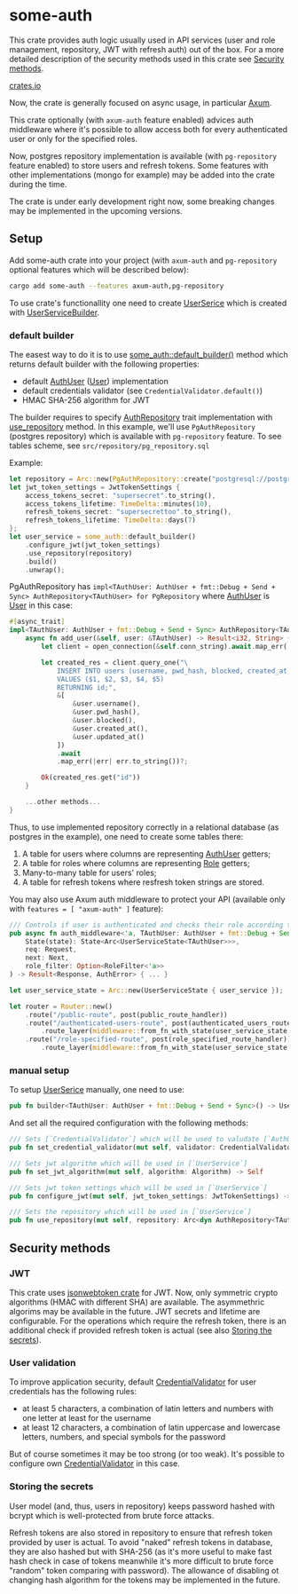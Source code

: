 # some-auth
This crate provides auth logic usually used in API services (user and role management, repository, JWT with refresh auth) out of the box.
For a more detailed description of the security methods used in this crate see [Security methods](#Security-methods).

[crates.io](https://crates.io/crates/some-auth)

Now, the crate is generally focused on async usage, in particular [Axum](https://github.com/tokio-rs/axum).

This crate optionally (with `axum-auth` feature enabled) advices auth middleware where it's possible to allow access both for every authenticated user or only for the specified roles.

Now, postgres repository implementation is available (with `pg-repository` feature enabled) to store users and refresh tokens.
Some features with other implementations (mongo for example) may be added into the crate during the time.

The crate is under early development right now, some breaking changes may be implemented in the upcoming versions.

## Setup
Add some-auth crate into your project (with `axum-auth` and `pg-repository` optional features which will be described below):
```bash
cargo add some-auth --features axum-auth,pg-repository
```

To use crate's functionallity one need to create [UserSerice](https://docs.rs/some-auth/latest/some_auth/struct.UserService.html) which is created with [UserServiceBuilder](https://docs.rs/some-auth/latest/some_auth/struct.UserServiceBuilder.html).
### default builder
The easest way to do it is to use [some_auth::default_builder()](https://docs.rs/some-auth/latest/some_auth/fn.default_builder.html) method which returns default builder with the following properties:
- default [AuthUser](https://docs.rs/some-auth/latest/some_auth/trait.AuthUser.html) ([User](https://docs.rs/some-auth/latest/some_auth/struct.User.html)) implementation
- default credentials validator (see `CredentialValidator.default()`)
- HMAC SHA-256 algorithm for JWT

The builder requires to specify [AuthRepository](https://docs.rs/some-auth/latest/some_auth/trait.AuthRepository.html) trait implementation with [use_repository](https://docs.rs/some-auth/latest/some_auth/struct.UserServiceBuilder.html#method.use_repository) method.
In this example, we'll use `PgAuthRepository` (postgres repository) which is available with `pg-repository` feature. To see tables scheme, see `src/repository/pg_repository.sql`

Example:
```rust
let repository = Arc::new(PgAuthRepository::create("postgresql://postgres:postgres@localhost:5432/postgres".to_string()).await.unwrap());
let jwt_token_settings = JwtTokenSettings {
    access_tokens_secret: "supersecret".to_string(),
    access_tokens_lifetime: TimeDelta::minutes(10),
    refresh_tokens_secret: "supersecrettoo".to_string(),
    refresh_tokens_lifetime: TimeDelta::days(7)
};
let user_service = some_auth::default_builder()
    .configure_jwt(jwt_token_settings)
    .use_repository(repository)
    .build()
    .unwrap();
```

PgAuthRepository has `impl<TAuthUser: AuthUser + fmt::Debug + Send + Sync> AuthRepository<TAuthUser> for PgRepository` where [AuthUser](https://docs.rs/some-auth/latest/some_auth/trait.AuthUser.html) is [User](https://docs.rs/some-auth/latest/some_auth/struct.User.html) in this case:
```rust
#[async_trait]
impl<TAuthUser: AuthUser + fmt::Debug + Send + Sync> AuthRepository<TAuthUser> for PgRepository {
    async fn add_user(&self, user: &TAuthUser) -> Result<i32, String> {
        let client = open_connection(&self.conn_string).await.map_err(|err| err.to_string())?;

        let created_res = client.query_one("\
            INSERT INTO users (username, pwd_hash, blocked, created_at, updated_at)
            VALUES ($1, $2, $3, $4, $5)
            RETURNING id;",
            &[
                &user.username(),
                &user.pwd_hash(),
                &user.blocked(),
                &user.created_at(),
                &user.updated_at()
            ])
            .await
            .map_err(|err| err.to_string())?;

        Ok(created_res.get("id"))
    }

    ...other methods...
}
```

Thus, to use implemented repository correctly in a relational database (as postgres in the example), one need to create some tables there:
1. A table for users where columns are representing [AuthUser](https://docs.rs/some-auth/latest/some_auth/trait.AuthUser.html) getters;
2. A table for roles where columns are representing [Role](https://docs.rs/some-auth/latest/some_auth/struct.Role.html) getters;
3. Many-to-many table for users' roles;
4. A table for refresh tokens where resfresh token strings are stored.

You may also use Axum auth middleware to protect your API (available only with `features = [ "axum-auth" ]` feature):
```rust
/// Controls if user is authenticated and checks their role according to [`RoleFilter`]
pub async fn auth_middleware<'a, TAuthUser: AuthUser + fmt::Debug + Send + Sync>(
    State(state): State<Arc<UserServiceState<TAuthUser>>>,
    req: Request,
    next: Next,
    role_filter: Option<RoleFilter<'a>>
) -> Result<Response, AuthError> { ... }
```

```rust
let user_service_state = Arc::new(UserServiceState { user_service });

let router = Router::new()
    .route("/public-route", post(public_route_handler))
    .route("/authenticated-users-route", post(authenticated_users_route_handler))
        .route_layer(middleware::from_fn_with_state(user_service_state, |state, req, next| some_auth::auth_middleware(state, req, next, None))) // None as this route is available for every authenticated user
    .route("/role-specified-route", post(role_specified_route_handler))
        .route_layer(middleware::from_fn_with_state(user_service_state, |state, req, next| some_auth::auth_middleware(state, req, next, Some(vec!["admin", "backoffice"])))) // this route is available only for authenticated users with "admin" or "backoffice" role
```

### manual setup
To setup [UserSerice](https://docs.rs/some-auth/latest/some_auth/struct.UserService.html) manually, one need to use:
```rust
pub fn builder<TAuthUser: AuthUser + fmt::Debug + Send + Sync>() -> UserServiceBuilder<TAuthUser>
```

And set all the required configuration with the following methods:
```rust
/// Sets [`CredentialValidator`] which will be used to valudate [`AuthUser`] credentials in [`UserService`]
pub fn set_credential_validator(mut self, validator: CredentialValidator) -> Self

/// Sets jwt algorithm which will be used in [`UserService`]
pub fn set_jwt_algorithm(mut self, algorithm: Algorithm) -> Self

/// Sets jwt token settings which will be used in [`UserService`]
pub fn configure_jwt(mut self, jwt_token_settings: JwtTokenSettings) -> Self

/// Sets the repository which will be used in [`UserService`]
pub fn use_repository(mut self, repository: Arc<dyn AuthRepository<TAuthUser> + Sync + Send>) -> Self
```

## Security methods
### JWT
This crate uses [jsonwebtoken crate](https://github.com/Keats/jsonwebtoken) for JWT. Now, only symmetric crypto algorithms (HMAC with different SHA) are available. The asymmethric algorims may be available in the future. JWT secrets and lifetime are configurable.
For the operations which require the refresh token, there is an additional check if provided refresh token is actual (see also [Storing the secrets](#Storing-the-secrets)).

### User validation
To improve application security, default [CredentialValidator](https://docs.rs/some-auth/latest/some_auth/struct.CredentialValidator.html) for user credentials has the following rules:
- at least 5 characters, a combination of latin letters and numbers with one letter at least for the username
- at least 12 characters, a combination of latin uppercase and lowercase letters, numbers, and special symbols for the password

But of course sometimes it may be too strong (or too weak). It's possible to configure own [CredentialValidator](https://docs.rs/some-auth/latest/some_auth/struct.CredentialValidator.html) in this case.

### Storing the secrets
User model (and, thus, users in repository) keeps password hashed with bcrypt which is well-protected from brute force attacks.

Refresh tokens are also stored in repository to ensure that refresh token provided by user is actual. To avoid "naked" refresh tokens in database, they are also hashed but with SHA-256 (as it's more useful to make fast hash check in case of tokens meanwhile it's more difficult to brute force "random" token comparing with password). The allowance of disabling ot changing hash algorithm for the tokens may be implemented in the future.